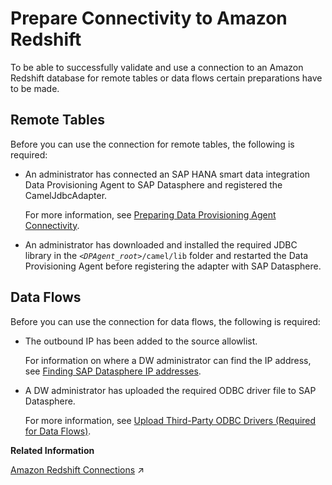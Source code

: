 <!-- loio519b2dbc588940fb9698745e430c9859 -->

# Prepare Connectivity to Amazon Redshift

To be able to successfully validate and use a connection to an Amazon Redshift database for remote tables or data flows certain preparations have to be made.



<a name="loio519b2dbc588940fb9698745e430c9859__prereq_rt_Amazon_Redshift"/>

## Remote Tables

Before you can use the connection for remote tables, the following is required:

-   An administrator has connected an SAP HANA smart data integration Data Provisioning Agent to SAP Datasphere and registered the CamelJdbcAdapter.

    For more information, see [Preparing Data Provisioning Agent Connectivity](preparing-data-provisioning-agent-connectivity-f1a39d1.md).

-   An administrator has downloaded and installed the required JDBC library in the <code><i class="varname">&lt;DPAgent_root&gt;</i>/camel/lib</code> folder and restarted the Data Provisioning Agent before registering the adapter with SAP Datasphere.




<a name="loio519b2dbc588940fb9698745e430c9859__prereq_df_Amazon_Redshift"/>

## Data Flows

Before you can use the connection for data flows, the following is required:

-   The outbound IP has been added to the source allowlist.

    For information on where a DW administrator can find the IP address, see [Finding SAP Datasphere IP addresses](finding-sap-datasphere-ip-addresses-0934f7e.md).

-   A DW administrator has uploaded the required ODBC driver file to SAP Datasphere.

    For more information, see [Upload Third-Party ODBC Drivers \(Required for Data Flows\)](upload-third-party-odbc-drivers-required-for-data-flows-b9b5579.md).


**Related Information**  


[Amazon Redshift Connections](https://help.sap.com/viewer/9f36ca35bc6145e4acdef6b4d852d560/DEV_CURRENT/en-US/8b132061d4e149d9a16b3576dda1f613.html "Use an Amazon Redshift connection to access data from Amazon Redshift 8.x databases.") :arrow_upper_right:

